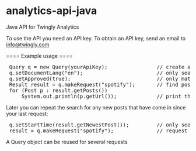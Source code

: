 analytics-api-java
==================

Java API for Twingly Analytics

To use the API you need an API key. To obtain an API key, send an email to info@twingly.com 

==== Example usage ====

<pre>
 Query q = new Query(yourApiKey);                // create a request object using your api key
 q.setDocumentLang("en");                        // only search for posts in english
 q.setApproved(true);                            // only match posts marked as approved
 Result result = q.makeRequest("spotify");       // find posts containing the word spotify
 for (Post p : result.getPosts())
     System.out.println(p.getUrl());             // print the url for each post
</pre>

Later you can repeat the search for any new posts that have come in since your last request:
<pre>
 q.setStartTime(result.getNewestPost());         // only search for posts newer than the last result
 result = q.makeRequest("spotify");              // request new posts containing the word spotify
</pre>

A Query object can be reused for several requests
